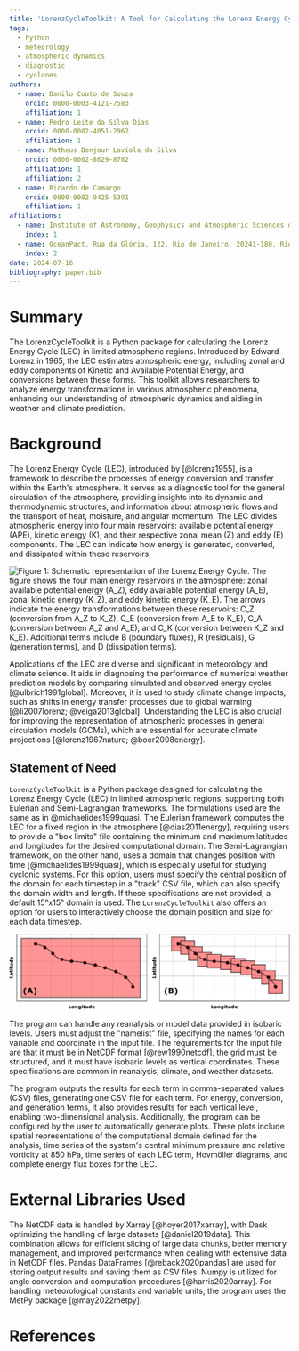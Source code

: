```yaml
---
title: 'LorenzCycleToolkit: A Tool for Calculating the Lorenz Energy Cycle'
tags:
  - Python
  - meteorology
  - atmospheric dynamics
  - diagnostic
  - cyclones
authors:
  - name: Danilo Couto de Souza
    orcid: 0000-0003-4121-7583
    affiliation: 1
  - name: Pedro Leite da Silva Dias
    orcid: 0000-0002-4051-2962
    affiliation: 1
  - name: Matheus Bonjour Laviola da Silva
    orcid: 0000-0002-8629-8762
    affiliation: 1
    affiliation: 2
  - name: Ricardo de Camargo
    orcid: 0000-0002-9425-5391
    affiliation: 1
affiliations:
  - name: Institute of Astronomy, Geophysics and Atmospheric Sciences of the São Paulo University, Rua do Matão, 226, Cidade Universitária, 05508-090, São Paulo, Brazil
    index: 1
  - name: OceanPact, Rua da Glória, 122, Rio de Janeiro, 20241-180, Rio de Janeiro, Brazil
    index: 2
date: 2024-07-16
bibliography: paper.bib
---
```


# Summary

The LorenzCycleToolkit is a Python package for calculating the Lorenz Energy Cycle (LEC) in limited atmospheric regions. Introduced by Edward Lorenz in 1965, the LEC estimates atmospheric energy, including zonal and eddy components of Kinetic and Available Potential Energy, and conversions between these forms. This toolkit allows researchers to analyze energy transformations in various atmospheric phenomena, enhancing our understanding of atmospheric dynamics and aiding in weather and climate prediction.

# Background

The Lorenz Energy Cycle (LEC), introduced by [@lorenz1955], is a framework to describe the processes of energy conversion and transfer within the Earth's atmosphere. It serves as a diagnostic tool for the general circulation of the atmosphere, providing insights into its dynamic and thermodynamic structures, and information about atmospheric flows and the transport of heat, moisture, and angular momentum. The LEC divides atmospheric energy into four main reservoirs: available potential energy (APE), kinetic energy (K), and their respective zonal mean (Z) and eddy (E) components. The LEC can indicate how energy is generated, converted, and dissipated within these reservoirs.

![Figure 1: Schematic representation of the Lorenz Energy Cycle. The figure shows the four main energy reservoirs in the atmosphere: zonal available potential energy ($A_Z$), eddy available potential energy ($A_E$), zonal kinetic energy ($K_Z$), and eddy kinetic energy ($K_E$). The arrows indicate the energy transformations between these reservoirs: $C_Z$ (conversion from $A_Z$ to $K_Z$), $C_E$ (conversion from $A_E$ to $K_E$), $C_A$ (conversion between $A_Z$ and $A_E$), and $C_K$ (conversion between $K_Z$ and $K_E$). Additional terms include $B$ (boundary fluxes), $R$ (residuals), $G$ (generation terms), and $D$ (dissipation terms).](figures/LEC_example.png)

Applications of the LEC are diverse and significant in meteorology and climate science. It aids in diagnosing the performance of numerical weather prediction models by comparing simulated and observed energy cycles [@ulbrich1991global]. Moreover, it is used to study climate change impacts, such as shifts in energy transfer processes due to global warming [@li2007lorenz; @veiga2013global]. Understanding the LEC is also crucial for improving the representation of atmospheric processes in general circulation models (GCMs), which are essential for accurate climate projections [@lorenz1967nature; @boer2008energy].

## Statement of Need

`LorenzCycleToolkit` is a Python package designed for calculating the Lorenz Energy Cycle (LEC) in limited atmospheric regions, supporting both Eulerian and Semi-Lagrangian frameworks. The formulations used are the same as in @michaelides1999quasi. The Eulerian framework computes the LEC for a fixed region in the atmosphere [@dias2011energy], requiring users to provide a "box limits" file containing the minimum and maximum latitudes and longitudes for the desired computational domain. The Semi-Lagrangian framework, on the other hand, uses a domain that changes position with time [@michaelides1999quasi], which is especially useful for studying cyclonic systems. For this option, users must specify the central position of the domain for each timestep in a "track" CSV file, which can also specify the domain width and length. If these specifications are not provided, a default 15°x15° domain is used. The `LorenzCycleToolkit` also offers an option for users to interactively choose the domain position and size for each data timestep.

![Figure 2: Schematic representation of the Eulerian and Semi-Lagrangian frameworks. On the left (A), the Eulerian framework is shown with a fixed domain capturing the evolution of a cyclone as it moves through the grid. On the right (B), the Semi-Lagrangian framework is illustrated, which tracks the cyclone with a moving domain that follows the cyclone's path. For each time step, the domain shifts to remain centered on the cyclone. The latitude and longitude axes are shown for spatial reference.](figures/frameworks.png)


The program can handle any reanalysis or model data provided in isobaric levels. Users must adjust the "namelist" file, specifying the names for each variable and coordinate in the input file. The requirements for the input file are that it must be in NetCDF format [@rew1990netcdf], the grid must be structured, and it must have isobaric levels as vertical coordinates. These specifications are common in reanalysis, climate, and weather datasets.

The program outputs the results for each term in comma-separated values (CSV) files, generating one CSV file for each term. For energy, conversion, and generation terms, it also provides results for each vertical level, enabling two-dimensional analysis. Additionally, the program can be configured by the user to automatically generate plots. These plots include spatial representations of the computational domain defined for the analysis, time series of the system's central minimum pressure and relative vorticity at 850 hPa, time series of each LEC term, Hovmöller diagrams, and complete energy flux boxes for the LEC.


# External Libraries Used

The NetCDF data is handled by Xarray [@hoyer2017xarray], with Dask optimizing the handling of large datasets [@daniel2019data]. This combination allows for efficient slicing of large data chunks, better memory management, and improved performance when dealing with extensive data in NetCDF files. Pandas DataFrames [@reback2020pandas] are used for storing output results and saving them as CSV files. Numpy is utilized for angle conversion and computation procedures [@harris2020array]. For handling meteorological constants and variable units, the program uses the MetPy package [@may2022metpy].


# References